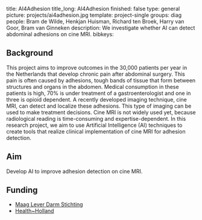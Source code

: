 title: AI4Adhesion
title_long: AI4Adhesion
finished: false
type: general
picture: projects/ai4adhesion.jpg
template: project-single
groups: diag
people: Bram de Wilde, Henkjan Huisman, Richard ten Broek, Harry van Goor, Bram van Ginneken
description: We investigate whether AI can detect abdominal adhesions on cine MRI.
bibkeys: 

## Background

This project aims to improve outcomes in the 30,000 patients per year in the Netherlands that develop chronic pain after abdominal surgery. This pain is often caused by adhesions, tough bands of tissue that form between structures and organs in the abdomen. Medical consumption in these patients is high, 70% is under treatment of a gastroenterologist and one in three is opioid dependent. A recently developed imaging technique, cine MRI, can detect and localize these adhesions. This type of imaging can be used to make treatment decisions. Cine MRI is not widely used yet, because radiological reading is time-consuming and expertise-dependent. In this research project, we aim to use Artificial Intelligence (AI) techniques to create tools that realize clinical implementation of cine MRI for adhesion detection.

## Aim
Develop AI to improve adhesion detection on cine MRI.

## Funding
* [Maag Lever Darm Stichting](https://www.mlds.nl/)
* [Health~Holland](www.health-holland.com)
